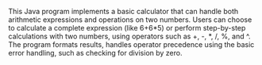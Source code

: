This Java program implements a basic calculator that can handle both arithmetic expressions and
 operations on two numbers. Users can choose to calculate a complete expression (like 6+6*5) or
 perform step-by-step calculations with two numbers, using operators such as +, -, *, /, %, and ^. The 
program formats results, handles operator precedence using the basic error handling, such as checking for division by zero.